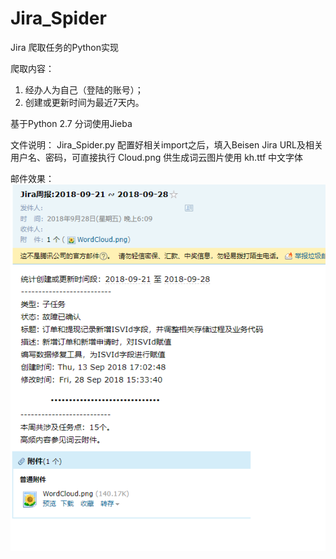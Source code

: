 # Jira_Spider
Jira 爬取任务的Python实现

爬取内容：
1. 经办人为自己（登陆的账号）；
2. 创建或更新时间为最近7天内。

基于Python 2.7
分词使用Jieba

文件说明：
Jira_Spider.py 配置好相关import之后，填入Beisen Jira URL及相关用户名、密码，可直接执行
Cloud.png 供生成词云图片使用
kh.ttf 中文字体

邮件效果：
![image](https://github.com/i69086/Jira_Spider/blob/master/mail.png)

